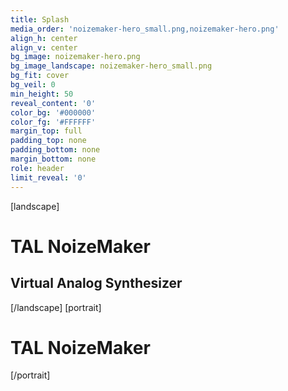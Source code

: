 ```yaml
---
title: Splash
media_order: 'noizemaker-hero_small.png,noizemaker-hero.png'
align_h: center
align_v: center
bg_image: noizemaker-hero.png
bg_image_landscape: noizemaker-hero_small.png
bg_fit: cover
bg_veil: 0
min_height: 50
reveal_content: '0'
color_bg: '#000000'
color_fg: '#FFFFFF'
margin_top: full
padding_top: none
padding_bottom: none
margin_bottom: none
role: header
limit_reveal: '0'
---
```


[landscape]
# TAL NoizeMaker
## Virtual Analog Synthesizer 
[/landscape]
[portrait]
# TAL NoizeMaker
[/portrait]

